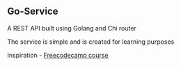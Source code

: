 ## Go-Service

A REST API built using Golang and Chi router

The service is simple and is created for learning purposes

Inspiration - [Freecodecamp course](https://www.youtube.com/watch?v=un6ZyFkqFKo)
